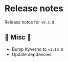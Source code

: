 # Release notes

Release notes for `v0.5.0`.

## :guitar: Misc :guitar:
- Bump Kyverno to `v1.13.0`
- Update depdencies
